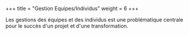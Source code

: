 +++
title = "Gestion Equipes/Individus"
weight = 6
+++

Les gestions des équipes et des individus est une problématique centrale pour le succès d'un projet et d'une transformation. 
 